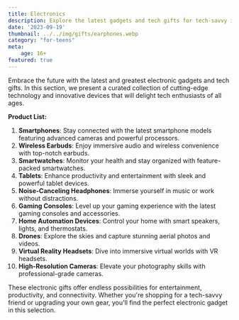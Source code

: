 ```yaml
---
title: Electronics
description: Explore the latest gadgets and tech gifts for tech-savvy individuals.
date: '2023-09-19'
thumbnail: ../../img/gifts/earphones.webp
category: "for-teens"
meta:
    age: 16+
featured: true
---
```

Embrace the future with the latest and greatest electronic gadgets and tech gifts. In this section, we present a curated collection of cutting-edge technology and innovative devices that will delight tech enthusiasts of all ages.

**Product List:**
1. **Smartphones**: Stay connected with the latest smartphone models featuring advanced cameras and powerful processors.
2. **Wireless Earbuds**: Enjoy immersive audio and wireless convenience with top-notch earbuds.
3. **Smartwatches**: Monitor your health and stay organized with feature-packed smartwatches.
4. **Tablets**: Enhance productivity and entertainment with sleek and powerful tablet devices.
5. **Noise-Canceling Headphones**: Immerse yourself in music or work without distractions.
6. **Gaming Consoles**: Level up your gaming experience with the latest gaming consoles and accessories.
7. **Home Automation Devices**: Control your home with smart speakers, lights, and thermostats.
8. **Drones**: Explore the skies and capture stunning aerial photos and videos.
9. **Virtual Reality Headsets**: Dive into immersive virtual worlds with VR headsets.
10. **High-Resolution Cameras**: Elevate your photography skills with professional-grade cameras.

These electronic gifts offer endless possibilities for entertainment, productivity, and connectivity. Whether you're shopping for a tech-savvy friend or upgrading your own gear, you'll find the perfect electronic gadget in this selection.
